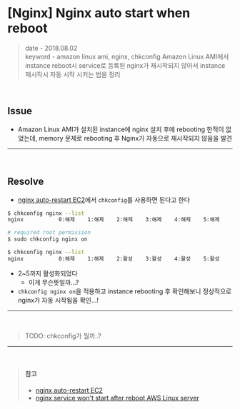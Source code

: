 # [Nginx] Nginx auto start when reboot
> date - 2018.08.02    
> keyword - amazon linux ami, nginx, chkconfig
> Amazon Linux AMI에서 instance reboot시 service로 등록된 nginx가 재시작되지 않아서 instance 재시작시 자동 시작 시키는 법을 정리

<br>

## Issue
* Amazon Linux AMI가 설치된 instance에 nginx 설치 후에 rebooting 한적이 없었는데, memory 문제로 rebooting 후 Nginx가 자동으로 재시작되지 않음을 발견

---

<br>

## Resolve 
* [nginx auto-restart EC2](https://stackoverflow.com/questions/18688767/nginx-auto-restart-ec2)에서 `chkconfig`를 사용하면 된다고 한다

```sh
$ chkconfig nginx --list
nginx          	0:해제	1:해제	2:해제	3:해제	4:해제	5:해제	6:해제

# required root permission
$ sudo chkconfig nginx on

$ chkconfig nginx --list
nginx          	0:해제	1:해제	2:활성	3:활성	4:활성	5:활성	6:해제
```
* 2~5까지 활성화되었다
   * 이게 무슨뜻일까...?
* `chkconfig nginx on`을 적용하고 instance rebooting 후 확인해보니 정상적으로 nginx가 자동 시작됨을 확인...!

---

<br>

> TODO: chkconfig가 뭘까..?

---

<br>

> #### 참고
> * [nginx auto-restart EC2](https://stackoverflow.com/questions/18688767/nginx-auto-restart-ec2)
> * [nginx service won't start after reboot AWS Linux server](https://stackoverflow.com/questions/38325313/nginx-service-wont-start-after-reboot-aws-linux-server/38325509)
